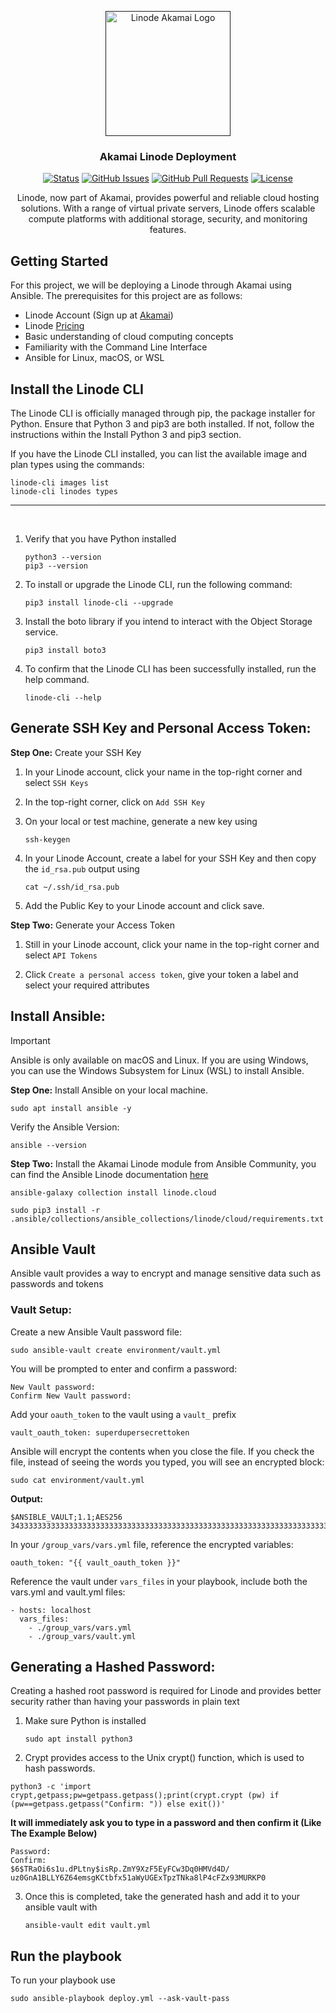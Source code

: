 <p align="center">
  <a href="" rel="noopener">
 <img width=200px height=200px src="https://cdn.worldvectorlogo.com/logos/linode-1.svg" alt="Linode Akamai Logo"></a>
</p>

<h3 align="center">Akamai Linode Deployment</h3>

<div align="center">

[![Status](https://img.shields.io/badge/status-active-success.svg)]()
[![GitHub Issues](https://img.shields.io/github/issues/Immain/Linode-Cloud-Deployment.svg)](https://github.com/Immain/Linode-Cloud-Deployment/issues)
[![GitHub Pull Requests](https://img.shields.io/github/issues-pr/Immain/Linode-Cloud-Deployment.svg)](https://github.com/Immain/Linode-Cloud-Deployment/pulls)
[![License](https://img.shields.io/badge/license-MIT-blue.svg)](/LICENSE)

</div>

<p align="center">
Linode, now part of Akamai, provides powerful and reliable cloud hosting solutions. With a range of virtual private servers, Linode offers scalable compute platforms with additional storage, security, and monitoring features. 
</p>

## Getting Started

For this project, we will be deploying a Linode through Akamai using Ansible. The prerequisites for this project are as follows:

- Linode Account (Sign up at [Akamai](https://login.linode.com/signup))
- Linode [Pricing](https://www.linode.com/pricing/)
- Basic understanding of cloud computing concepts
- Familiarity with the Command Line Interface
- Ansible for Linux, macOS, or WSL

## Install the Linode CLI
The Linode CLI is officially managed through pip, the package installer for Python. Ensure that Python 3 and pip3 are both installed. If not, follow the instructions within the Install Python 3 and pip3 section.

If you have the Linode CLI installed, you can list the available image and plan types using the commands:
```
linode-cli images list
linode-cli linodes types
```
----
<br />

1. Verify that you have Python installed
   ```
   python3 --version
   pip3 --version
   ```
2. To install or upgrade the Linode CLI, run the following command:

   ```
   pip3 install linode-cli --upgrade
   ```

3. Install the boto library if you intend to interact with the Object Storage service.

   ```
   pip3 install boto3
   ```
4. To confirm that the Linode CLI has been successfully installed, run the help command.

   ```
   linode-cli --help
   ```


## Generate SSH Key and Personal Access Token:

**Step One:** Create your SSH Key
1. In your Linode account, click your name in the top-right corner and select ```SSH Keys```

2. In the top-right corner, click on ```Add SSH Key```

3. On your local or test machine, generate a new key using
   ```
   ssh-keygen
   ```

4. In your Linode Account, create a label for your SSH Key and then copy the  ```id_rsa.pub``` output using
   ```
   cat ~/.ssh/id_rsa.pub
   ```
5. Add the Public Key to your Linode account and click save. 

**Step Two:** Generate your Access Token
1.  Still in your Linode account, click your name in the top-right corner and select ```API Tokens```

2. Click ```Create a personal access token```, give your token a label and select your required attributes

##  Install Ansible:

> [!IMPORTANT]  
> Ansible is only available on macOS and Linux. If you are using Windows, you can use the Windows Subsystem for Linux (WSL) to install Ansible.

**Step One:**  Install Ansible on your local machine.

```
sudo apt install ansible -y
```

Verify the Ansible Version:
```
ansible --version
```

**Step Two:** Install the Akamai Linode module from Ansible Community, you can find the Ansible Linode documentation [here](https://galaxy.ansible.com/ui/repo/published/linode/cloud/docs/)

```
ansible-galaxy collection install linode.cloud
```

```
sudo pip3 install -r .ansible/collections/ansible_collections/linode/cloud/requirements.txt
```
## Ansible Vault
Ansible vault provides a way to encrypt and manage sensitive data such as passwords and tokens

### Vault Setup:

Create a new Ansible Vault password file:
```
sudo ansible-vault create environment/vault.yml
```

You will be prompted to enter and confirm a password:
```
New Vault password: 
Confirm New Vault password:
```

Add your ```oauth_token``` to the vault using a ```vault_``` prefix
```
vault_oauth_token: superdupersecrettoken
```
Ansible will encrypt the contents when you close the file. If you check the file, instead of seeing the words you typed, you will see an encrypted block:
```
sudo cat environment/vault.yml
```
<b>Output:</b>
```
$ANSIBLE_VAULT;1.1;AES256
343333333333333333333333333333333333333333333333333333333333333333333333333333333333333333333333333333333333333333333333333333
```

In your ```/group_vars/vars.yml``` file, reference the encrypted variables:
```
oauth_token: "{{ vault_oauth_token }}"
```

Reference the vault under ```vars_files``` in your playbook, include both the vars.yml and vault.yml files:
```
- hosts: localhost
  vars_files:
    - ./group_vars/vars.yml
    - ./group_vars/vault.yml
```
## Generating a Hashed Password:
Creating a hashed root password is required for Linode and provides better security rather than having your passwords in plain text

1. Make sure Python is installed

   ```
   sudo apt install python3
   ```
2. Crypt provides access to the Unix crypt() function, which is used to hash passwords.
  ```
  python3 -c 'import crypt,getpass;pw=getpass.getpass();print(crypt.crypt (pw) if (pw==getpass.getpass("Confirm: ")) else exit())'
  ```
**It will immediately ask you to type in a password and then confirm it (Like The Example Below)**
  ```
  Password: 
  Confirm: 
  $6$TRaOi6s1u.dPLtny$isRp.ZmY9XzF5EyFCw3Dq0HMVd4D/   uz0GnA1BLLY6Z64emsgKCtbfx51aWyUGExTpzTNka8lP4cFZx93MURKP0
  ```
3. Once this is completed, take the generated hash and add it to your ansible vault with 

   ```
   ansible-vault edit vault.yml
   ```

## Run the playbook
To run your playbook use
```
sudo ansible-playbook deploy.yml --ask-vault-pass
```



